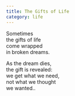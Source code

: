 ```yaml
---
title: The Gifts of Life
category: life
---
```


Sometimes  
the gifts of life  
come wrapped  
in broken dreams.

As the dream dies,  
the gift is revealed:  
we get what we need,  
not what we thought  
we wanted..
